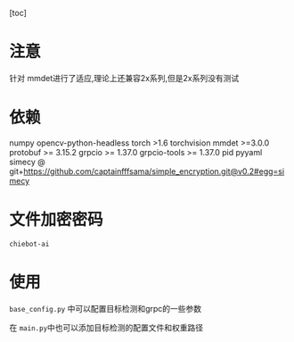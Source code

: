 [toc]

# 注意

针对 mmdet进行了适应,理论上还兼容2x系列,但是2x系列没有测试

# 依赖

numpy
opencv-python-headless
torch >1.6
torchvision
mmdet >=3.0.0
protobuf >= 3.15.2
grpcio >= 1.37.0
grpcio-tools >= 1.37.0
pid
pyyaml
simecy @ git+https://github.com/captainfffsama/simple_encryption.git@v0.2#egg=simecy

# 文件加密密码

`chiebot-ai`

# 使用

`base_config.py` 中可以配置目标检测和grpc的一些参数

在 `main.py`中也可以添加目标检测的配置文件和权重路径
